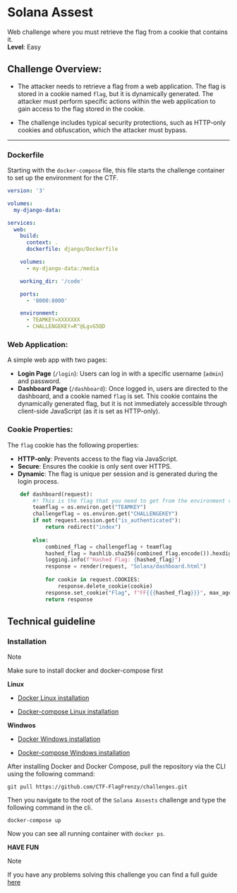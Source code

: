 # Solana Assest

Web challenge where you must retrieve the flag from a cookie that contains it.  
**Level**: Easy

## Challenge Overview:

  - The attacker needs to retrieve a flag from a web application. The flag is stored in a cookie named `flag`, but it is dynamically generated. The attacker must perform specific actions within the web application to gain access to the flag stored in the cookie.

  - The challenge includes typical security protections, such as HTTP-only cookies and obfuscation, which the attacker must bypass.


---

### Dockerfile

Starting with the `docker-compose` file, this file starts the challenge container to set up the environment for the CTF.


```yml
version: '3'

volumes:
  my-django-data:

services:
  web:
    build:
      context: .
      dockerfile: django/Dockerfile

    volumes:
      - my-django-data:/media

    working_dir: '/code'

    ports:
      - '8000:8000'

    environment:
      - TEAMKEY=XXXXXXX
      - CHALLENGEKEY=R^@LgvG5QD
```

### Web Application:

A simple web app with two pages:
- **Login Page** (`/login`): Users can log in with a specific username (`admin`) and password.
- **Dashboard Page** (`/dashboard`): Once logged in, users are directed to the dashboard, and a cookie named `flag` is set. This cookie contains the dynamically generated flag, but it is not immediately accessible through client-side JavaScript (as it is set as HTTP-only).


### Cookie Properties:

The `flag` cookie has the following properties:
- **HTTP-only**: Prevents access to the flag via JavaScript.
- **Secure**: Ensures the cookie is only sent over HTTPS.
- **Dynamic**: The flag is unique per session and is generated during the login process.


```python
    def dashboard(request):
        #! This is the flag that you need to get from the environment variables
        teamflag = os.environ.get("TEAMKEY")
        challengeflag = os.environ.get("CHALLENGEKEY")
        if not request.session.get("is_authenticated"):
            return redirect("index")
        
        else:
            combined_flag = challengeflag + teamflag
            hashed_flag = hashlib.sha256(combined_flag.encode()).hexdigest()
            logging.info(f"Hashed Flag: {hashed_flag}")
            response = render(request, "Solana/dashboard.html")
            
            for cookie in request.COOKIES:
                response.delete_cookie(cookie)
            response.set_cookie("Flag", f"FF{{{hashed_flag}}}", max_age=7 * 24 * 60 * 60)
            return response
```

## Technical guideline

### Installation

> [!NOTE]
> Make sure to install docker and docker-compose first

**Linux**

- [Docker Linux installation](https://docs.docker.com/engine/install/ubuntu/)

- [Docker-compose Linux installation](https://docs.docker.com/compose/install/linux/)

**Windwos**

- [Docker Windows installation](https://docs.docker.com/desktop/setup/install/windows-install/)

- [Docker-compose Windows installation](https://docs.docker.com/compose/install/)

After installing Docker and Docker Compose, pull the repository via the CLI using the following command:

```
git pull https://github.com/CTF-FlagFrenzy/challenges.git
```

Then you navigate to the root of the `Solana Assests` challenge and type the following command in the cli.

```
docker-compose up
```

Now you can see all running container with `docker ps`.

**HAVE FUN**

> [!NOTE]
> If you have any problems solving this challenge you can find a full guide [here](https://github.com/CTF-FlagFrenzy/challenges/blob/main/Solana_Assets/writeup.md)



